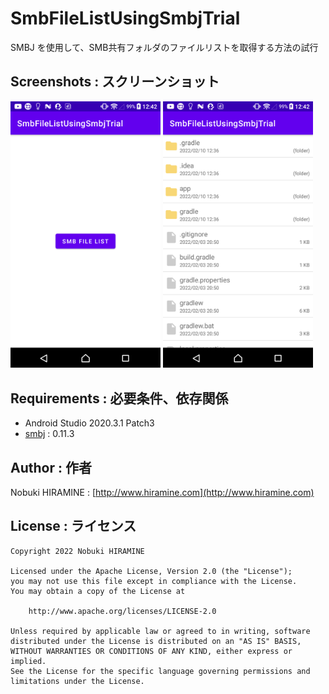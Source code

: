 # SmbFileListUsingSmbjTrial
SMBJ を使用して、SMB共有フォルダのファイルリストを取得する方法の試行

## Screenshots : スクリーンショット
<kbd><img src="images/screenshot01.png" width="240"/></kbd> <kbd><img src="images/screenshot02.png" width="240" alt="Screenshot"/></kbd>

## Requirements : 必要条件、依存関係
- Android Studio 2020.3.1 Patch3
- [smbj](https://github.com/hierynomus/smbj) : 0.11.3

## Author : 作者
Nobuki HIRAMINE : [http://www.hiramine.com](http://www.hiramine.com)

## License : ライセンス
```
Copyright 2022 Nobuki HIRAMINE

Licensed under the Apache License, Version 2.0 (the "License");
you may not use this file except in compliance with the License.
You may obtain a copy of the License at

    http://www.apache.org/licenses/LICENSE-2.0

Unless required by applicable law or agreed to in writing, software
distributed under the License is distributed on an "AS IS" BASIS,
WITHOUT WARRANTIES OR CONDITIONS OF ANY KIND, either express or implied.
See the License for the specific language governing permissions and
limitations under the License.
```

